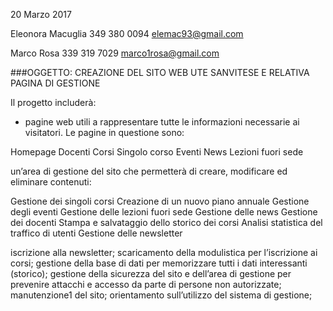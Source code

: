 20 Marzo 2017

Eleonora Macuglia
349 380 0094
elemac93@gmail.com


Marco Rosa
339 319 7029
marco1rosa@gmail.com


###OGGETTO: CREAZIONE DEL SITO WEB UTE SANVITESE E RELATIVA PAGINA DI GESTIONE

Il progetto includerà:

* pagine web utili a rappresentare tutte le informazioni necessarie ai visitatori. Le pagine in questione sono:

Homepage
Docenti
Corsi
Singolo corso
Eventi
News
Lezioni fuori sede

un’area di gestione del sito che permetterà di creare, modificare ed eliminare contenuti:

Gestione dei singoli corsi
Creazione di un nuovo piano annuale
Gestione degli eventi
Gestione delle lezioni fuori sede
Gestione delle news
Gestione dei docenti
Stampa e salvataggio dello storico dei corsi
Analisi statistica del traffico di utenti
Gestione delle newsletter

iscrizione alla newsletter;
scaricamento della modulistica per l’iscrizione ai corsi;
gestione della base di dati per memorizzare tutti i dati interessanti (storico);
gestione della sicurezza del sito e dell’area di gestione per prevenire attacchi e accesso da parte di persone non autorizzate;
manutenzione1 del sito;
orientamento sull’utilizzo del sistema di gestione;
